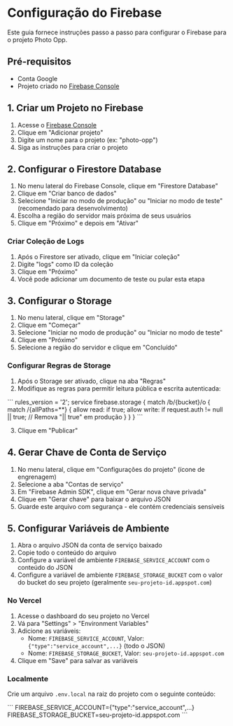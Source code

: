 # Configuração do Firebase

Este guia fornece instruções passo a passo para configurar o Firebase para o projeto Photo Opp.

## Pré-requisitos

- Conta Google
- Projeto criado no [Firebase Console](https://console.firebase.google.com/)

## 1. Criar um Projeto no Firebase

1. Acesse o [Firebase Console](https://console.firebase.google.com/)
2. Clique em "Adicionar projeto"
3. Digite um nome para o projeto (ex: "photo-opp")
4. Siga as instruções para criar o projeto

## 2. Configurar o Firestore Database

1. No menu lateral do Firebase Console, clique em "Firestore Database"
2. Clique em "Criar banco de dados"
3. Selecione "Iniciar no modo de produção" ou "Iniciar no modo de teste" (recomendado para desenvolvimento)
4. Escolha a região do servidor mais próxima de seus usuários
5. Clique em "Próximo" e depois em "Ativar"

### Criar Coleção de Logs

1. Após o Firestore ser ativado, clique em "Iniciar coleção"
2. Digite "logs" como ID da coleção
3. Clique em "Próximo"
4. Você pode adicionar um documento de teste ou pular esta etapa

## 3. Configurar o Storage

1. No menu lateral, clique em "Storage"
2. Clique em "Começar"
3. Selecione "Iniciar no modo de produção" ou "Iniciar no modo de teste"
4. Clique em "Próximo"
5. Selecione a região do servidor e clique em "Concluído"

### Configurar Regras de Storage

1. Após o Storage ser ativado, clique na aba "Regras"
2. Modifique as regras para permitir leitura pública e escrita autenticada:

\`\`\`
rules_version = '2';
service firebase.storage {
  match /b/{bucket}/o {
    match /{allPaths=**} {
      allow read: if true;
      allow write: if request.auth != null || true; // Remova "|| true" em produção
    }
  }
}
\`\`\`

3. Clique em "Publicar"

## 4. Gerar Chave de Conta de Serviço

1. No menu lateral, clique em "Configurações do projeto" (ícone de engrenagem)
2. Selecione a aba "Contas de serviço"
3. Em "Firebase Admin SDK", clique em "Gerar nova chave privada"
4. Clique em "Gerar chave" para baixar o arquivo JSON
5. Guarde este arquivo com segurança - ele contém credenciais sensíveis

## 5. Configurar Variáveis de Ambiente

1. Abra o arquivo JSON da conta de serviço baixado
2. Copie todo o conteúdo do arquivo
3. Configure a variável de ambiente `FIREBASE_SERVICE_ACCOUNT` com o conteúdo do JSON
4. Configure a variável de ambiente `FIREBASE_STORAGE_BUCKET` com o valor do bucket do seu projeto (geralmente `seu-projeto-id.appspot.com`)

### No Vercel

1. Acesse o dashboard do seu projeto no Vercel
2. Vá para "Settings" > "Environment Variables"
3. Adicione as variáveis:
   - Nome: `FIREBASE_SERVICE_ACCOUNT`, Valor: `{"type":"service_account",...}` (todo o JSON)
   - Nome: `FIREBASE_STORAGE_BUCKET`, Valor: `seu-projeto-id.appspot.com`
4. Clique em "Save" para salvar as variáveis

### Localmente

Crie um arquivo `.env.local` na raiz do projeto com o seguinte conteúdo:

\`\`\`
FIREBASE_SERVICE_ACCOUNT={"type":"service_account",...}
FIREBASE_STORAGE_BUCKET=seu-projeto-id.appspot.com
\`\`\`